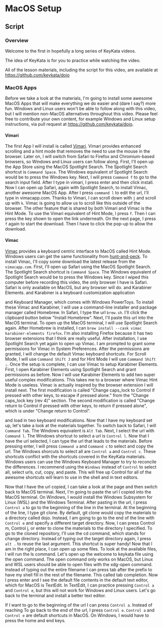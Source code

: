 # MacOS Setup

## Script

### Overview

Welcome to the first in hopefully a long series of KeyKata videos.

The idea of KeyKata is for you to practice while watching the video.

All of the lesson materials, including the script for this video, are available
at https://github.com/keykata/dojo

### MacOS Apps

Before we take a look at the materials, I'm going to install some awesome MacOS
Apps that will make everything we do easier and (dare I say?) more fun. Windows
and Linux users won't be able to follow along with this video, but I will
mention non-MacOS alternatives throughout this video. Please feel
free to contribute your own content, for example Windows and Linux setup
instructions, via pull request at https://github.com/keykata/dojo.

#### Vimari

The first App I will install is called
[Vimari](https://github.com/televator-apps/vimari/#vimari). Vimari provides
enhanced scrolling and a hint mode that removes the need to use the mouse in
the browser. Later on, I will switch from Safari to Firefox and Chromium-based
browsers, so Windows and Linux users can follow along. First, I'll open up the
App Store using the MacOS Spotlight Search. The Spotlight Search shortcut is
`Command Space`. The Windows equivalent of Spotlight Search would be to press
the Windows key. Next, I will press `Command f` to go to the search input
field. After I type in vimari, I press enter and then click install. Now I can
open up Safari, again with Spotlight Search, to install Vimac, another awesome
MacOS App. After I press `command l` to edit the url, I'll type in
vimacapp.com. Thanks to Vimari, I can scroll down with `j` and scroll up with
`k`. Vimac is going to allow us to scroll like this outside of the browser. The
other feature that is shared by both Vimari and Vimac is the Hint Mode. To use
the Vimari equivalent of Hint Mode, I press `f`. Then I can press the key shown
to open the link underneath. On the next page, I press `f` again to start the
download. Then I have to click the pop-up to allow the download.

#### Vimac

[Vimac](https://github.com/dexterleng/vimac#vimac) provides a keyboard centric
interface to MacOS called Hint Mode. Windows users can get the same
functionality from [hunt-and-peck](https://github.com/zsims/hunt-and-peck). To
install Vimac, I'll copy some download the latest release from the
`vimacapp.com`. First, I'll open up Safari using the MacOS Spotlight Search.
The Spotlight Search shortcut is `Command Space`. The Windows equivalent of
Spotlight Search would be to press the Windows key. Since I wiped this computer
before recording this video, the only browser I have is Safari. Safari is only
available on MacOS, but any browser will do. and Karabiner Elements. and
Karabiner is a keyboard customization application

and Keyboard Manager,
which comes with Windows PowerToys. To install these Vimac and Karabiner, I
will use a command-line installer and package manager called Homebrew. In Safari, I type the url `brew.sh`. I'll click the
clipboard button below "Install Homebrew". Next, I'll paste this url into the
MacOS terminal. To open up the MacOS terminal, I will use Spotlight Search
again. After Homebrew is installed, I can `brew install --cask vimac
karabiner-elements firefox`. I'm also installing Firefox because it has two
browser extensions that I think are really useful. After installation, I use
Spotlight Search yet again to open up Vimac. I am prompted to grant some
permissions for Vimac in System Preferences. After the permissions are granted,
I will change the default Vimac keyboard shortcuts. For Scroll Mode, I will use
`Command Shift J` and for Hint Mode I will use `Command Shift ;`. Once the
setup is complete, I can use Vimac to setup Karabiner Elements. First, I open
Karabiner Elements using Spotlight Search and grant permissions as before. Now
I will use Karabiner Elements to add two super useful complex modifications.
This takes me to a browser where Vimac Hint Mode is useless. Vimac is actually
inspired by the browser extension I will install next. The first modification
is called "Change caps_lock to Control if pressed with other keys, to escape if
pressed alone." from the "Change caps_lock key (rev 4)" section. The second
modification is called "Change return to Control if pressed with other keys, to
return if pressed alone", which is under "Change return to Control".


and load in two
keyboard modifications. 
Now that I have my keyboard set up, let's take a look at the materials
together. To switch back to Safari, I will `Command Tab`. The Windows
equivalent is `Alt Tab`. Next, I select the url with `Command l`. The Windows
shortcut to select a url is `Control l`. Now that I have the url selected, I
can type the url that leads to the materials. Before pressing enter, I will
press `Command a` and `Command c` to select and copy the url. The Windows
shorcuts to select all are `Control a` and `Control c`. These shortcuts
conflict with the shortcuts covered in the KeyKata materials. Windows users can
use the Windows Keyboard Manager to try to reconcile the differences. I
recommend using the `Windows` instead of `Control` to select all, select urls,
cut, copy, and paste. This will free up Control for all of the awesome
shortcuts will learn to use in the shell and in text editors.

Now that I have the url copied, I can take a look at the page and then switch
back to MacOS terminal. Next, I'm going to paste the url I copied into the
MacOS terminal. On Windows, I would install the Windows Subsystem for Linux
(WSL) and the Windows Terminal. After pasting in the url, I press `Control a`
to go to the beginning of the line in the terminal. At the beginning of the
line, I type git clone. By default, git clone would copy the materials to a
directory called dojo. Instead, I am going to go to the end of the line with
`Control e` and specify a different target directory. Now, I can press Control
m, Control j, or enter to clone the materials to the directory I specified. To
go to the cloned repository, I'll use the cd command, which stands for change
directory. Instead of typing out the target directory again, I press `alt .` to
reuse the last argument. This shortcut is super handy! Now that I am in the
right place, I can open up some files. To look at the available files, I will
run the ls command. Let's open up the welcome to keykata file using the open
command. The open command only works on MacOS, but Linux and WSL users should
be able to open files with the xdg-open command. Instead of typing out the
entire filename I can press tab after the prefix to have my shell fill in the
rest of the filename. This called tab completion. Now I press enter and I see
the default file contents in the default text editor, which for MacOS is
TextEdit. In TextEdit, I can practice pressing `Control a` and `Control e`, but
this will not work for Windows and Linux users. Let's go back to the terminal
and install a better text editor. 

If I want to go to the beginning of the url I can
press `Control a`. Instead of reaching To go back to the end of the url, I press `Control e`.
`Control a` and `Control e` are default shortcuts in MacOS. On Windows, I would
have to press the home and end keys. 
